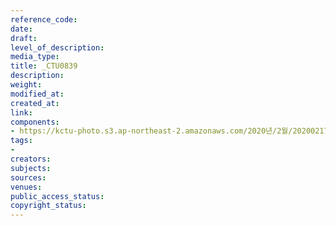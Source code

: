 ```yaml
---
reference_code: 
date: 
draft: 
level_of_description: 
media_type: 
title: _CTU0839
description: 
weight: 
modified_at: 
created_at: 
link: 
components:
- https://kctu-photo.s3.ap-northeast-2.amazonaws.com/2020년/2월/20200217_제70차+민주노총+정기대의원대회/_CTU0839.jpg
tags:
- 
creators: 
subjects: 
sources: 
venues: 
public_access_status: 
copyright_status: 
---
```

